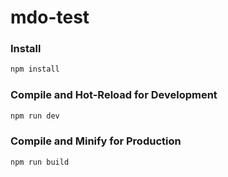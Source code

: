# mdo-test

### Install

```sh
npm install
```

### Compile and Hot-Reload for Development

```sh
npm run dev
```

### Compile and Minify for Production

```sh
npm run build
```
